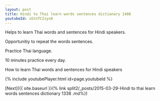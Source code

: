 ```yaml
---
layout: post
title: Hindi to Thai learn words sentences dictionary 1488 
youtubeId: iGtnTCIzyx0
---
```

 
 
Helps to learn Thai words and sentences for Hindi speakers.

Opportunitiy to repeat the words sentences. 

Practice Thai language. 
 
10 minutes practice every day. 
 
How to learn Thai words and sentences for Hindi speakers 
 
{% include youtubePlayer.html id=page.youtubeId %}
 
 
[Next]({{ site.baseurl }}{% link  split2/_posts/2015-03-29-Hindi to thai learn words sentences dictionary 1338 .md%})
 
